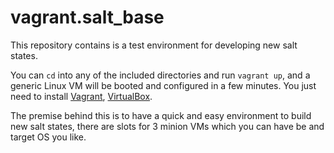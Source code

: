 # vagrant.salt_base

This repository contains is a test environment for developing new salt states.

You can `cd` into any of the included directories and run `vagrant up`, and a generic Linux VM will be booted and configured in a few minutes. You just need to install [Vagrant](http://vagrantup.com/), [VirtualBox](https://www.virtualbox.org/).

The premise behind this is to have a quick and easy environment to build new salt states, there are slots for 3 minion VMs which you can have be and target OS you like.
